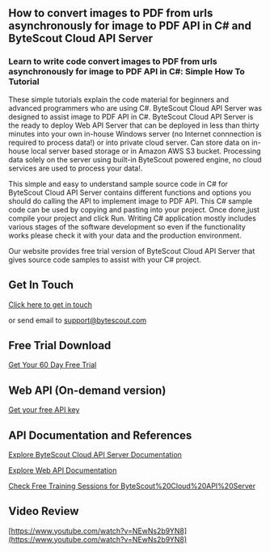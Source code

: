 ## How to convert images to PDF from urls asynchronously for image to PDF API in C# and ByteScout Cloud API Server

### Learn to write code convert images to PDF from urls asynchronously for image to PDF API in C#: Simple How To Tutorial

These simple tutorials explain the code material for beginners and advanced programmers who are using C#. ByteScout Cloud API Server was designed to assist image to PDF API in C#. ByteScout Cloud API Server is the ready to deploy Web API Server that can be deployed in less than thirty minutes into your own in-house Windows server (no Internet connnection is required to process data!) or into private cloud server. Can store data on in-house local server based storage or in Amazon AWS S3 bucket. Processing data solely on the server using built-in ByteScout powered engine, no cloud services are used to process your data!.

This simple and easy to understand sample source code in C# for ByteScout Cloud API Server contains different functions and options you should do calling the API to implement image to PDF API. This C# sample code can be used by copying and pasting into your project. Once done,just compile your project and click Run. Writing C# application mostly includes various stages of the software development so even if the functionality works please check it with your data and the production environment.

Our website provides free trial version of ByteScout Cloud API Server that gives source code samples to assist with your C# project.

## Get In Touch

[Click here to get in touch](https://bytescout.zendesk.com/hc/en-us/requests/new?subject=ByteScout%20Cloud%20API%20Server%20Question)

or send email to [support@bytescout.com](mailto:support@bytescout.com?subject=ByteScout%20Cloud%20API%20Server%20Question) 

## Free Trial Download

[Get Your 60 Day Free Trial](https://bytescout.com/download/web-installer?utm_source=github-readme)

## Web API (On-demand version)

[Get your free API key](https://pdf.co/documentation/api?utm_source=github-readme)

## API Documentation and References

[Explore ByteScout Cloud API Server Documentation](https://bytescout.com/documentation/index.html?utm_source=github-readme)

[Explore Web API Documentation](https://pdf.co/documentation/api?utm_source=github-readme)

[Check Free Training Sessions for ByteScout%20Cloud%20API%20Server](https://academy.bytescout.com/)

## Video Review

[https://www.youtube.com/watch?v=NEwNs2b9YN8](https://www.youtube.com/watch?v=NEwNs2b9YN8)